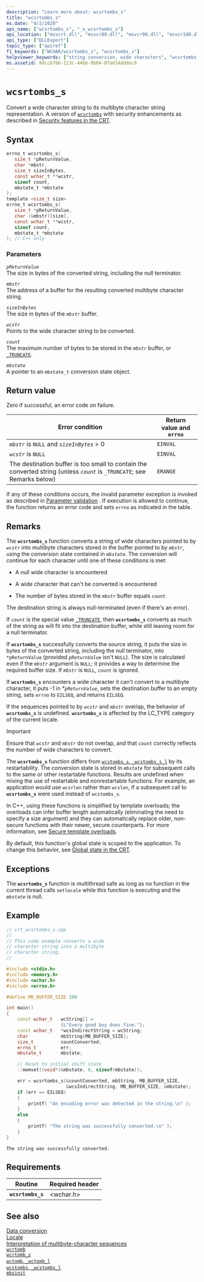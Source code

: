```yaml
---
description: "Learn more about: wcsrtombs_s"
title: "wcsrtombs_s"
ms.date: "4/2/2020"
api_name: ["wcsrtombs_s", "_o_wcsrtombs_s"]
api_location: ["msvcrt.dll", "msvcr80.dll", "msvcr90.dll", "msvcr100.dll", "msvcr100_clr0400.dll", "msvcr110.dll", "msvcr110_clr0400.dll", "msvcr120.dll", "msvcr120_clr0400.dll", "ucrtbase.dll", "api-ms-win-crt-convert-l1-1-0.dll"]
api_type: ["DLLExport"]
topic_type: ["apiref"]
f1_keywords: ["WCHAR/wcsrtombs_s", "wcsrtombs_s"]
helpviewer_keywords: ["string conversion, wide characters", "wcsrtombs_s function", "wide characters, strings"]
ms.assetid: 9dccb766-113c-44bb-9b04-07a634dddec8
---
```

# `wcsrtombs_s`

Convert a wide character string to its multibyte character string representation. A version of [`wcsrtombs`](wcsrtombs.md) with security enhancements as described in [Security features in the CRT](../security-features-in-the-crt.md).

## Syntax

```C
errno_t wcsrtombs_s(
   size_t *pReturnValue,
   char *mbstr,
   size_t sizeInBytes,
   const wchar_t **wcstr,
   sizeof count,
   mbstate_t *mbstate
);
template <size_t size>
errno_t wcsrtombs_s(
   size_t *pReturnValue,
   char (&mbstr)[size],
   const wchar_t **wcstr,
   sizeof count,
   mbstate_t *mbstate
); // C++ only
```

### Parameters

*`pReturnValue`*\
The size in bytes of the converted string, including the null terminator.

*`mbstr`*\
The address of a buffer for the resulting converted multibyte character string.

*`sizeInBytes`*\
The size in bytes of the *`mbstr`* buffer.

*`wcstr`*\
Points to the wide character string to be converted.

*`count`*\
The maximum number of bytes to be stored in the *`mbstr`* buffer, or [`_TRUNCATE`](../truncate.md).

*`mbstate`*\
A pointer to an `mbstate_t` conversion state object.

## Return value

Zero if successful, an error code on failure.

| Error condition | Return value and `errno` |
|---|---|
| *`mbstr`* is `NULL` and *`sizeInBytes`* > 0 | `EINVAL` |
| *`wcstr`* is `NULL` | `EINVAL` |
| The destination buffer is too small to contain the converted string (unless *`count`* is `_TRUNCATE`; see Remarks below) | `ERANGE` |

If any of these conditions occurs, the invalid parameter exception is invoked as described in [Parameter validation](../parameter-validation.md) . If execution is allowed to continue, the function returns an error code and sets `errno` as indicated in the table.

## Remarks

The **`wcsrtombs_s`** function converts a string of wide characters pointed to by *`wcstr`* into multibyte characters stored in the buffer pointed to by *`mbstr`*, using the conversion state contained in *`mbstate`*. The conversion will continue for each character until one of these conditions is met:

- A null wide character is encountered

- A wide character that can't be converted is encountered

- The number of bytes stored in the *`mbstr`* buffer equals *`count`*.

The destination string is always null-terminated (even if there's an error).

If *`count`* is the special value [`_TRUNCATE`](../truncate.md), then **`wcsrtombs_s`** converts as much of the string as will fit into the destination buffer, while still leaving room for a null terminator.

If **`wcsrtombs_s`** successfully converts the source string, it puts the size in bytes of the converted string, including the null terminator, into `*pReturnValue` (provided *`pReturnValue`* isn't `NULL`). The size is calculated even if the *`mbstr`* argument is `NULL`; it provides a way to determine the required buffer size. If *`mbstr`* is `NULL`, *`count`* is ignored.

If **`wcsrtombs_s`** encounters a wide character it can't convert to a multibyte character, it puts -1 in *\*`pReturnValue`*, sets the destination buffer to an empty string, sets `errno` to `EILSEQ`, and returns `EILSEQ`.

If the sequences pointed to by *`wcstr`* and *`mbstr`* overlap, the behavior of **`wcsrtombs_s`** is undefined. **`wcsrtombs_s`** is affected by the LC_TYPE category of the current locale.

> [!IMPORTANT]
> Ensure that *`wcstr`* and *`mbstr`* do not overlap, and that *`count`* correctly reflects the number of wide characters to convert.

The **`wcsrtombs_s`** function differs from [`wcstombs_s`, `_wcstombs_s_l`](wcstombs-s-wcstombs-s-l.md) by its restartability. The conversion state is stored in *`mbstate`* for subsequent calls to the same or other restartable functions. Results are undefined when mixing the use of restartable and nonrestartable functions. For example, an application would use `wcsrlen` rather than `wcslen`, if a subsequent call to **`wcsrtombs_s`** were used instead of `wcstombs_s`.

In C++, using these functions is simplified by template overloads; the overloads can infer buffer length automatically (eliminating the need to specify a size argument) and they can automatically replace older, non-secure functions with their newer, secure counterparts. For more information, see [Secure template overloads](../secure-template-overloads.md).

By default, this function's global state is scoped to the application. To change this behavior, see [Global state in the CRT](../global-state.md).

## Exceptions

The **`wcsrtombs_s`** function is multithread safe as long as no function in the current thread calls `setlocale` while this function is executing and the *`mbstate`* is null.

## Example

```cpp
// crt_wcsrtombs_s.cpp
//
// This code example converts a wide
// character string into a multibyte
// character string.
//

#include <stdio.h>
#include <memory.h>
#include <wchar.h>
#include <errno.h>

#define MB_BUFFER_SIZE 100

int main()
{
    const wchar_t   wcString[] =
                    {L"Every good boy does fine."};
    const wchar_t   *wcsIndirectString = wcString;
    char            mbString[MB_BUFFER_SIZE];
    size_t          countConverted;
    errno_t         err;
    mbstate_t       mbstate;

    // Reset to initial shift state
    ::memset((void*)&mbstate, 0, sizeof(mbstate));

    err = wcsrtombs_s(&countConverted, mbString, MB_BUFFER_SIZE,
                      &wcsIndirectString, MB_BUFFER_SIZE, &mbstate);
    if (err == EILSEQ)
    {
        printf( "An encoding error was detected in the string.\n" );
    }
    else
    {
        printf( "The string was successfully converted.\n" );
    }
}
```

```Output
The string was successfully converted.
```

## Requirements

| Routine | Required header |
|---|---|
| **`wcsrtombs_s`** | \<wchar.h> |

## See also

[Data conversion](../data-conversion.md)\
[Locale](../locale.md)\
[Interpretation of multibyte-character sequences](../interpretation-of-multibyte-character-sequences.md)\
[`wcrtomb`](wcrtomb.md)\
[`wcrtomb_s`](wcrtomb-s.md)\
[`wctomb`, `_wctomb_l`](wctomb-wctomb-l.md)\
[`wcstombs`, `_wcstombs_l`](wcstombs-wcstombs-l.md)\
[`mbsinit`](mbsinit.md)
